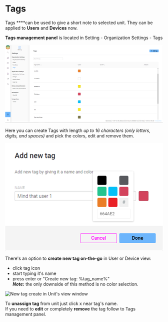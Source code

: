 # Tags

Tags ****can be used to give a short note to selected unit. They can be applied to **Users** and **Devices** now.  
  
**Tags management panel** is located in Setting - Organization Settings - Tags

![Tags management panel](../.gitbook/assets/tags-management.png)

  
Here you can create Tags with length _up to 16 characters \(only letters, digits, and spaces\)_ and pick the colors, edit and remove them.

![Name and pick a color](../.gitbook/assets/tagcolname.png)

There's an option to **create new tag on-the-go** in User or Device view:  
- click tag icon  
- start typing it's name  
- press enter or "Create new tag: %tag\_name%"   
_**Note:**_  the only downside of this method is no color selection.

![New tag create in Unit&apos;s view window](../.gitbook/assets/captured-61-.gif)

To **unassign tag** from unit just click x near tag's name.  
If you need to **edit** or completely **remove** the tag follow to Tags management panel.


